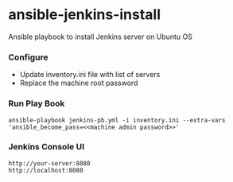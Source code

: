 # ansible-jenkins-install
Ansible playbook to install Jenkins server on Ubuntu OS

### Configure
- Update inventory.ini file with list of servers
- Replace the machine root password 

### Run Play Book
 `
ansible-playbook jenkins-pb.yml -i inventory.ini --extra-vars 'ansible_become_pass=<<machine admin password>>'
`

### Jenkins Console UI

```
http://your-server:8080
http://localhost:8080
```
